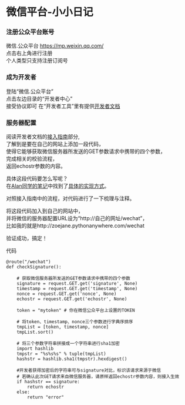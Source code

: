 # 微信平台-小小日记

### 注册公众平台账号
微信.公众平台 https://mp.weixin.qq.com/  
点击右上角进行注册  
个人类型只支持注册订阅号

### 成为开发者
登陆“微信.公众平台”  
点击左边目录的“开发者中心”  
接受协议即可
在“开发者工具”里有提供[开发者文档](http://mp.weixin.qq.com/wiki/home/index.html)


### 服务器配置
阅读开发者文档的[接入指南](http://mp.weixin.qq.com/wiki/16/1e87586a83e0e121cc3e808014375b74.html)部分,  
了解到是要在自己的网站上添加一段代码，  
使得它能够获取微信服务器所发送的GET参数请求中携带的四个参数，   
完成相关的校验流程，  
返回echostr参数的内容。

具体这段代码要怎么写呢？  
在[Alan同学的笔记](https://wp-lai.gitbooks.io/learn-python/content/1sTry/wechat.html)中找到了[具体的实现方式](http://www.cnblogs.com/weishun/p/weixin-publish-developing.html)。

对照接入指南中的流程，对代码进行了一下梳理与注释。

将这段代码加入到自己的网站中，  
并将微信的服务器配置URL设为“http://自己的网址/wechat”，  
比如我的就是http://zoejane.pythonanywhere.com/wechat

验证成功，搞定！

代码

```
@route("/wechat")
def checkSignature():

    # 获取微信服务器所发送的GET参数请求中携带的四个参数
    signature = request.GET.get('signature', None)
    timestamp = request.GET.get('timestamp', None)
    nonce = request.GET.get('nonce', None)
    echostr = request.GET.get('echostr', None)

    token = "mytoken" # 你在微信公众平台上设置的TOKEN

    # 将token、timestamp、nonce三个参数进行字典序排序
    tmpList = [token, timestamp, nonce]
    tmpList.sort()

    # 将三个参数字符串拼接成一个字符串进行sha1加密
    import hashlib
    tmpstr = "%s%s%s" % tuple(tmpList)
    hashstr = hashlib.sha1(tmpstr).hexdigest()

    #开发者获得加密后的字符串可与signature对比，标识该请求来源于微信
    # 若确认此次GET请求来自微信服务器，请原样返回echostr参数内容，则接入生效
    if hashstr == signature:
        return echostr
    else:
        return "error"
```
